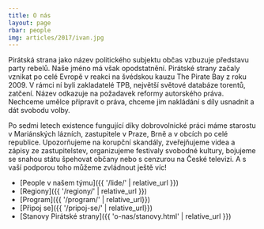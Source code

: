 ```yaml
---
title: O nás
layout: page
rbar: people
img: articles/2017/ivan.jpg
---
```


Pirátská strana jako název politického subjektu občas vzbuzuje představu party rebelů. Naše jméno má však opodstatnění. Pirátské strany začaly vznikat po celé Evropě v reakci na švédskou kauzu The Pirate Bay z roku 2009. V rámci ní byli zakladatelé TPB, největší světové databáze torentů, zatčení. Název odkazuje na požadavek reformy autorského práva. Nechceme umělce připravit o práva, chceme jim nakládání s díly usnadnit a dát svobodu volby.

Po sedmi letech existence fungující díky dobrovolnické práci máme starostu v Mariánských lázních, zastupitele v Praze, Brně a v obcích po celé republice. Upozorňujeme na korupční skandály, zveřejňujeme videa a zápisy ze zastupitelstev, organizujeme festivaly svobodné kultury, bojujeme se snahou státu špehovat občany nebo s cenzurou na České televizi. A s vaší podporou toho můžeme zvládnout ještě víc!

* [People v našem týmu]({{ '/lide/' | relative_url }})
* [Regiony]({{ '/regiony/' | relative_url }})
* [Program]({{ '/program/' | relative_url}})
* [Připoj se]({{ '/pripoj-se/' | relative_url}})
* [Stanovy Pirátské strany]({{ 'o-nas/stanovy.html' | relative_url }})

